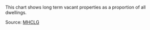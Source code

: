 This chart shows long term vacant properties as a proportion of all dwellings.

Source: [MHCLG](https://www.gov.uk/government/statistical-data-sets/live-tables-on-dwelling-stock-including-vacants)